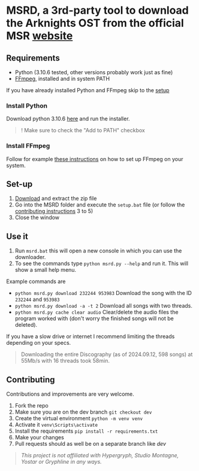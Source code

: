 # MSRD, a 3rd-party tool to download the Arknights OST from the official MSR [website](https://monster-siren.hypergryph.com/)

## Requirements
- Python (3.10.6 tested, other versions probably work just as fine)
- [FFmpeg](https://github.com/BtbN/FFmpeg-Builds/releases), installed and in system PATH

If you have already installed Python and FFmpeg skip to the [setup](#set-up)
### Install Python

Download python 3.10.6 [here](https://www.python.org/downloads/release/python-3106/) and run the installer.
>! Make sure to check the "Add to PATH" checkbox

### Install FFmpeg
Follow for example [these instructions](https://phoenixnap.com/kb/ffmpeg-windows) on how to set up FFmpeg on your system.

## Set-up

1. [Download](https://github.com/Meph1sto666/MSRD/archive/refs/heads/main.zip) and extract the zip file
2. Go into the MSRD folder and execute the `setup.bat` file (or follow the [contributing instructions](#contributing) 3 to 5)
3. Close the window

## Use it

1. Run `msrd.bat` this will open a new console in which you can use the downloader.
2. To see the commands type `python msrd.py --help` and run it. This will show a small help menu.

Example commands are
- `python msrd.py download 232244 953983` Download the song with the ID `232244` and `953983`
- `python msrd.py download -a -t 2` Download all songs with two threads.
- `python msrd.py cache clear audio` Clear/delete the audio files the program worked with (don't worry the finished songs will not be deleted).

If you have a slow drive or internet I recommend limiting the threads depending on your specs.
> Downloading the entire Discography (as of 2024.09.12, 598 songs) at 55Mb/s with 16 threads took 58min.

## Contributing

Contributions and improvements are very welcome.

1. Fork the repo
2. Make sure you are on the dev branch `git checkout dev`
3. Create the virtual environment `python -m venv venv`
4. Activate it `venv\Scripts\activate`
5. Install the requirements `pip install -r requirements.txt`
6. Make your changes
7. Pull requests should as well be on a separate branch like _dev_

> _This project is not affiliated with Hypergryph, Studio Montagne, Yostar or Gryphline in any ways._